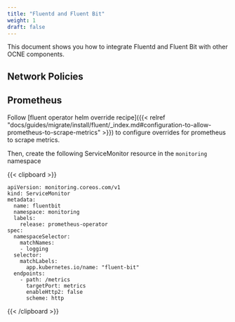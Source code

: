 ```yaml
---
title: "Fluentd and Fluent Bit"
weight: 1
draft: false
---
```

This document shows you how to integrate Fluentd and Fluent Bit with other OCNE components.

## Network Policies
## Prometheus

Follow [fluent operator helm override recipe]({{< relref "docs/guides/migrate/install/fluent/_index.md#configuration-to-allow-prometheus-to-scrape-metrics" >}}) to configure overrides for prometheus to scrape metrics.

Then, create the following ServiceMonitor resource in the `monitoring` namespace

{{< clipboard >}}
<div class="highlight">

```
apiVersion: monitoring.coreos.com/v1
kind: ServiceMonitor
metadata:
  name: fluentbit
  namespace: monitoring
  labels:
    release: prometheus-operator
spec:
  namespaceSelector:
    matchNames:
    - logging
  selector:
    matchLabels:
      app.kubernetes.io/name: "fluent-bit"
  endpoints:
    - path: /metrics
      targetPort: metrics
      enableHttp2: false
      scheme: http
```

</div>
{{< /clipboard >}}
